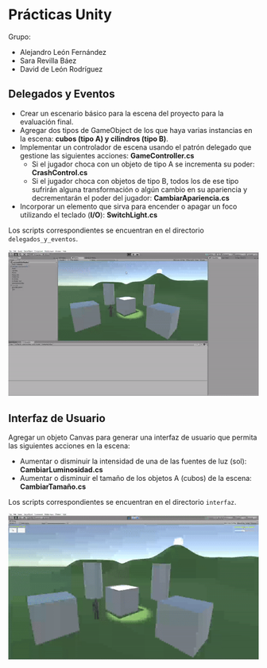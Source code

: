 # Prácticas Unity

Grupo:
- Alejandro León Fernández
- Sara Revilla Báez
- David de León Rodríguez

## Delegados y Eventos

- Crear un escenario básico para la escena del proyecto para la evaluación final.
- Agregar dos tipos de GameObject de los que haya varias instancias en la escena: **cubos (tipo A) y cilindros (tipo B)**.
- Implementar un controlador de escena usando el patrón delegado que gestione las siguientes acciones: **GameController.cs**
	- Si el jugador choca con un objeto de tipo A se incrementa su poder: **CrashControl.cs**
	- Si el jugador choca con objetos de tipo B, todos los de ese tipo sufrirán alguna transformación o algún cambio en su apariencia y decrementarán el poder del jugador: **CambiarApariencia.cs**
- Incorporar un elemento que sirva para encender o apagar un foco utilizando el teclado (**I/O**): **SwitchLight.cs**

Los scripts correspondientes se encuentran en el directorio `delegados_y_eventos`.

![GIF Delegados y Eventos](img/deleg_y_ev.gif)

## Interfaz de Usuario

Agregar un objeto Canvas para generar una interfaz de usuario que permita las siguientes acciones en la escena:
- Aumentar o disminuir la intensidad de una de las fuentes de luz (sol): **CambiarLuminosidad.cs**
- Aumentar o disminuir el tamaño de los objetos A (cubos) de la escena: **CambiarTamaño.cs**

Los scripts correspondientes se encuentran en el directorio `interfaz`.

![GIF Interfaz de Usuario](img/interfaz1.gif)